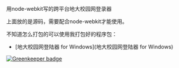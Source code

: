 用node-webkit写的跨平台地大校园网登录器

上面放的是源码，需要配合node-webkit才能使用。

不知道怎么打包的可以使用我打包好的程序包：

 - [地大校园网登陆器 for Windows](地大校园网登陆器 for Windows)

[![Greenkeeper badge](https://badges.greenkeeper.io/lizheming/cugb.net.login.svg)](https://greenkeeper.io/)